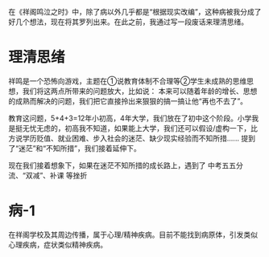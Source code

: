 在《祥阁鸣泣之时》中，除了病以外几乎都是“根据现实改编”，这种病被我分成了好几个想法，现在将其罗列出来。在此之前，我通过写一段废话来理清思绪。

# 理清思绪
祥鸣是一个恐怖向游戏，主题在①说教育体制不合理等②学生未成熟的思维思想，我们将这两点所带来的问题放大，比如说：
本来可以随着年龄的增长、思想的成熟而解决的问题，我们把它直接拎出来狠狠的搞一搞让他“再也不去了”。

教育这问题，5+4+3=12年小初高，4年大学，我们放在了初中这个阶段。小学我是挺无忧无虑的，初高我不知道，如果能上大学，我们还可以假设/虚构一下，比方说学历贬值、就业困难、步入社会的迷茫、缺少现实经验而不知所措......
提到了“迷茫”和“不知所措”，我们接着延伸下。

现在我们接着想象下，如果在迷茫不知所措的成长路上，遇到了
中考五五分流、“双减”、补课
等挫折

# 病-1
在祥阁学校及其周边传播，属于心理/精神疾病。目前不能找到病原体，引发类似心理疾病，症状类似精神疾病。